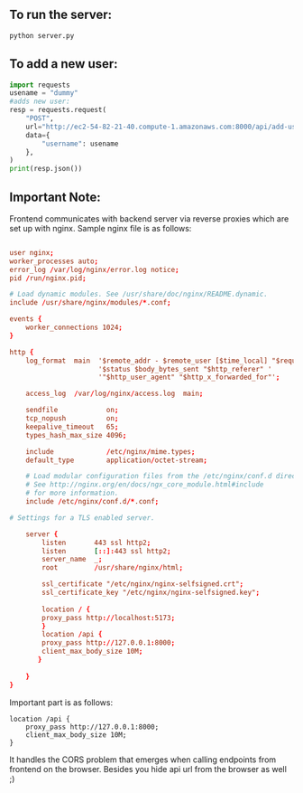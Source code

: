 ## To run the server:
```bash
python server.py
```
## To add a new user:

```python
import requests
usename = "dummy"
#adds new user:
resp = requests.request(
    "POST",
    url="http://ec2-54-82-21-40.compute-1.amazonaws.com:8000/api/add-user",
    data={
        "username": usename
    },
)
print(resp.json())
```

## Important Note:
Frontend communicates with backend server via reverse proxies which are set up with nginx. Sample nginx file is as follows:
```conf

user nginx;
worker_processes auto;
error_log /var/log/nginx/error.log notice;
pid /run/nginx.pid;

# Load dynamic modules. See /usr/share/doc/nginx/README.dynamic.
include /usr/share/nginx/modules/*.conf;

events {
    worker_connections 1024;
}

http {
    log_format  main  '$remote_addr - $remote_user [$time_local] "$request" '
                      '$status $body_bytes_sent "$http_referer" '
                      '"$http_user_agent" "$http_x_forwarded_for"';

    access_log  /var/log/nginx/access.log  main;

    sendfile            on;
    tcp_nopush          on;
    keepalive_timeout   65;
    types_hash_max_size 4096;

    include             /etc/nginx/mime.types;
    default_type        application/octet-stream;

    # Load modular configuration files from the /etc/nginx/conf.d directory.
    # See http://nginx.org/en/docs/ngx_core_module.html#include
    # for more information.
    include /etc/nginx/conf.d/*.conf;

# Settings for a TLS enabled server.

    server {
        listen       443 ssl http2;
        listen       [::]:443 ssl http2;
        server_name  _;
        root         /usr/share/nginx/html;

        ssl_certificate "/etc/nginx/nginx-selfsigned.crt";
        ssl_certificate_key "/etc/nginx/nginx-selfsigned.key";
        
        location / {
		proxy_pass http://localhost:5173;
	    }
        location /api {
		proxy_pass http://127.0.0.1:8000; 
		client_max_body_size 10M;
       }
 
    }
}
```
Important part is as follows:
```
location /api {
    proxy_pass http://127.0.0.1:8000; 
    client_max_body_size 10M;
}
```
It handles the CORS problem that emerges when calling endpoints from frontend on the browser. Besides you hide api url from the browser as well ;)
